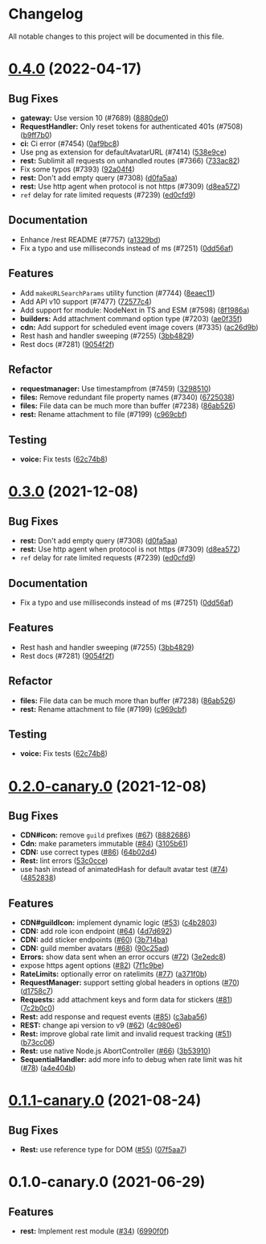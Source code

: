 # Changelog

All notable changes to this project will be documented in this file.

# [0.4.0](https://github.com/discordjs/discord.js/compare/@discordjs/rest@0.3.0...@discordjs/rest@0.4.0) (2022-04-17)

## Bug Fixes

- **gateway:** Use version 10 (#7689) ([8880de0](https://github.com/discordjs/discord.js/commit/8880de0cecdf273fd6df23988e4cb77774a75390))
- **RequestHandler:** Only reset tokens for authenticated 401s (#7508) ([b9ff7b0](https://github.com/discordjs/discord.js/commit/b9ff7b057379a47ce13265f78e21bf0d55feaf0a))
- **ci:** Ci error (#7454) ([0af9bc8](https://github.com/discordjs/discord.js/commit/0af9bc841ffe1a297d308500d696bad4b85abda9))
- Use png as extension for defaultAvatarURL (#7414) ([538e9ce](https://github.com/discordjs/discord.js/commit/538e9cef459d00d74b9bd6852da3ce2acac9bae5))
- **rest:** Sublimit all requests on unhandled routes (#7366) ([733ac82](https://github.com/discordjs/discord.js/commit/733ac82d5dffabc622fb59e06d06e83396734dc6))
- Fix some typos (#7393) ([92a04f4](https://github.com/discordjs/discord.js/commit/92a04f4d98f6c6760214034cc8f5a1eaa78893c7))
- **rest:** Don't add empty query (#7308) ([d0fa5aa](https://github.com/discordjs/discord.js/commit/d0fa5aaa26d316608120bca3050e14eefbe2f93b))
- **rest:** Use http agent when protocol is not https (#7309) ([d8ea572](https://github.com/discordjs/discord.js/commit/d8ea572fb8a51f2f6a902c4926e814017d115708))
- `ref` delay for rate limited requests (#7239) ([ed0cfd9](https://github.com/discordjs/discord.js/commit/ed0cfd91edc3a2b23a34a8ecd9db38baa12b52fa))

## Documentation

- Enhance /rest README (#7757) ([a1329bd](https://github.com/discordjs/discord.js/commit/a1329bd3ebafc6d5b5e2788ff082674f01b726f3))
- Fix a typo and use milliseconds instead of ms (#7251) ([0dd56af](https://github.com/discordjs/discord.js/commit/0dd56afe1cdf16f1e7d9afe1f8c29c31d1833a25))

## Features

- Add `makeURLSearchParams` utility function (#7744) ([8eaec11](https://github.com/discordjs/discord.js/commit/8eaec114a98026024c21545988860c123948c55d))
- Add API v10 support (#7477) ([72577c4](https://github.com/discordjs/discord.js/commit/72577c4bfd02524a27afb6ff4aebba9301a690d3))
- Add support for module: NodeNext in TS and ESM (#7598) ([8f1986a](https://github.com/discordjs/discord.js/commit/8f1986a6aa98365e09b00e84ad5f9f354ab61f3d))
- **builders:** Add attachment command option type (#7203) ([ae0f35f](https://github.com/discordjs/discord.js/commit/ae0f35f51d68dfa5a7dc43d161ef9365171debdb))
- **cdn:** Add support for scheduled event image covers (#7335) ([ac26d9b](https://github.com/discordjs/discord.js/commit/ac26d9b1307d63e116b043505e5f925db7ed01aa))
- Rest hash and handler sweeping (#7255) ([3bb4829](https://github.com/discordjs/discord.js/commit/3bb48298004d292214c6cb8f927c2fea78a42952))
- Rest docs (#7281) ([9054f2f](https://github.com/discordjs/discord.js/commit/9054f2f7ad7f246431e5f53403535bf301c27a80))

## Refactor

- **requestmanager:** Use timestampfrom (#7459) ([3298510](https://github.com/discordjs/discord.js/commit/32985109c3b7614d364007608f8c5af4bed753ae))
- **files:** Remove redundant file property names (#7340) ([6725038](https://github.com/discordjs/discord.js/commit/67250382f99872a9edff99ebaa482ffa895b0c37))
- **files:** File data can be much more than buffer (#7238) ([86ab526](https://github.com/discordjs/discord.js/commit/86ab526d493415b14b79b51d08c3677897d219ee))
- **rest:** Rename attachment to file (#7199) ([c969cbf](https://github.com/discordjs/discord.js/commit/c969cbf6524093757d47108b6a55e62dcb210e8b))

## Testing

- **voice:** Fix tests ([62c74b8](https://github.com/discordjs/discord.js/commit/62c74b8333066465e5bd295b8b102b35a506751d))

# [0.3.0](https://github.com/discordjs/discord.js/compare/@discordjs/rest@0.2.0...@discordjs/rest@0.3.0) (2021-12-08)

## Bug Fixes

- **rest:** Don't add empty query (#7308) ([d0fa5aa](https://github.com/discordjs/discord.js/commit/d0fa5aaa26d316608120bca3050e14eefbe2f93b))
- **rest:** Use http agent when protocol is not https (#7309) ([d8ea572](https://github.com/discordjs/discord.js/commit/d8ea572fb8a51f2f6a902c4926e814017d115708))
- `ref` delay for rate limited requests (#7239) ([ed0cfd9](https://github.com/discordjs/discord.js/commit/ed0cfd91edc3a2b23a34a8ecd9db38baa12b52fa))

## Documentation

- Fix a typo and use milliseconds instead of ms (#7251) ([0dd56af](https://github.com/discordjs/discord.js/commit/0dd56afe1cdf16f1e7d9afe1f8c29c31d1833a25))

## Features

- Rest hash and handler sweeping (#7255) ([3bb4829](https://github.com/discordjs/discord.js/commit/3bb48298004d292214c6cb8f927c2fea78a42952))
- Rest docs (#7281) ([9054f2f](https://github.com/discordjs/discord.js/commit/9054f2f7ad7f246431e5f53403535bf301c27a80))

## Refactor

- **files:** File data can be much more than buffer (#7238) ([86ab526](https://github.com/discordjs/discord.js/commit/86ab526d493415b14b79b51d08c3677897d219ee))
- **rest:** Rename attachment to file (#7199) ([c969cbf](https://github.com/discordjs/discord.js/commit/c969cbf6524093757d47108b6a55e62dcb210e8b))

## Testing

- **voice:** Fix tests ([62c74b8](https://github.com/discordjs/discord.js/commit/62c74b8333066465e5bd295b8b102b35a506751d))

# [0.2.0-canary.0](https://github.com/discordjs/discord.js-modules/compare/@discordjs/rest@0.1.1-canary.0...@discordjs/rest@0.2.0-canary.0) (2021-12-08)

## Bug Fixes

- **CDN#icon:** remove `guild` prefixes ([#67](https://github.com/discordjs/discord.js-modules/issues/67)) ([8882686](https://github.com/discordjs/discord.js-modules/commit/88826869d8ed3695f2b9475bea8d3b851df270bd))
- **Cdn:** make parameters immutable ([#84](https://github.com/discordjs/discord.js-modules/issues/84)) ([3105b61](https://github.com/discordjs/discord.js-modules/commit/3105b614da603dd3c8479dea089b5953d3c8b89b))
- **CDN:** use correct types ([#86](https://github.com/discordjs/discord.js-modules/issues/86)) ([64b02d4](https://github.com/discordjs/discord.js-modules/commit/64b02d4649a38802dd1a4e7a738ec64c27dea760))
- **Rest:** lint errors ([53c0cce](https://github.com/discordjs/discord.js-modules/commit/53c0ccefee80225ca7640cf88f44c68da99f31e7))
- use hash instead of animatedHash for default avatar test ([#74](https://github.com/discordjs/discord.js-modules/issues/74)) ([4852838](https://github.com/discordjs/discord.js-modules/commit/485283824cf368874096d59a64131970401218e9))

## Features

- **CDN#guildIcon:** implement dynamic logic ([#53](https://github.com/discordjs/discord.js-modules/issues/53)) ([c4b2803](https://github.com/discordjs/discord.js-modules/commit/c4b280366b0c5920c147126ccb9068f16fc898aa))
- **CDN:** add role icon endpoint ([#64](https://github.com/discordjs/discord.js-modules/issues/64)) ([4d7d692](https://github.com/discordjs/discord.js-modules/commit/4d7d692b4954c373941d2d8f3e3335a9a8543220))
- **CDN:** add sticker endpoints ([#60](https://github.com/discordjs/discord.js-modules/issues/60)) ([3b714ba](https://github.com/discordjs/discord.js-modules/commit/3b714bada415a7987dd6aa50c938751c66dc05be))
- **CDN:** guild member avatars ([#68](https://github.com/discordjs/discord.js-modules/issues/68)) ([90c25ad](https://github.com/discordjs/discord.js-modules/commit/90c25ad4afa5ec5906867f431afcaf11fb56355a))
- **Errors:** show data sent when an error occurs ([#72](https://github.com/discordjs/discord.js-modules/issues/72)) ([3e2edc8](https://github.com/discordjs/discord.js-modules/commit/3e2edc8974e2c62c324db0c151da4d34c289c40a))
- expose https agent options ([#82](https://github.com/discordjs/discord.js-modules/issues/82)) ([7f1c9be](https://github.com/discordjs/discord.js-modules/commit/7f1c9be817bbc6a4a11a726c952580dd3cb7b149))
- **RateLimits:** optionally error on ratelimits ([#77](https://github.com/discordjs/discord.js-modules/issues/77)) ([a371f0b](https://github.com/discordjs/discord.js-modules/commit/a371f0bc6c76cffaf048fd0fbf9c64a6c4d6619e))
- **RequestManager:** support setting global headers in options ([#70](https://github.com/discordjs/discord.js-modules/issues/70)) ([d1758c7](https://github.com/discordjs/discord.js-modules/commit/d1758c74b00a3f83c39745cd9af147a7f8f2b12b))
- **Requests:** add attachment keys and form data for stickers ([#81](https://github.com/discordjs/discord.js-modules/issues/81)) ([7c2b0c0](https://github.com/discordjs/discord.js-modules/commit/7c2b0c0e432b82776bb57c1708f3be6b4affde56))
- **Rest:** add response and request events ([#85](https://github.com/discordjs/discord.js-modules/issues/85)) ([c3aba56](https://github.com/discordjs/discord.js-modules/commit/c3aba567572e73548c38cd7c7f9945e9361833de))
- **REST:** change api version to v9 ([#62](https://github.com/discordjs/discord.js-modules/issues/62)) ([4c980e6](https://github.com/discordjs/discord.js-modules/commit/4c980e6ad6c0297519ec0f09ec27953764a4a12d))
- **Rest:** improve global rate limit and invalid request tracking ([#51](https://github.com/discordjs/discord.js-modules/issues/51)) ([b73cc06](https://github.com/discordjs/discord.js-modules/commit/b73cc060daa701de71815a824ebaccdc9ebf2859))
- **Rest:** use native Node.js AbortController ([#66](https://github.com/discordjs/discord.js-modules/issues/66)) ([3b53910](https://github.com/discordjs/discord.js-modules/commit/3b539102f07c413ffd3ee60718ac8e5a709bdd0e))
- **SequentialHandler:** add more info to debug when rate limit was hit ([#78](https://github.com/discordjs/discord.js-modules/issues/78)) ([a4e404b](https://github.com/discordjs/discord.js-modules/commit/a4e404b2e6df625a48176b9f1bfac6cfe86c5d66))

# [0.1.1-canary.0](https://github.com/discordjs/discord.js-modules/compare/@discordjs/rest@0.1.0-canary.0...@discordjs/rest@0.1.1-canary.0) (2021-08-24)

## Bug Fixes

- **Rest:** use reference type for DOM ([#55](https://github.com/discordjs/discord.js-modules/issues/55)) ([07f5aa7](https://github.com/discordjs/discord.js-modules/commit/07f5aa744092c16b0f05b05055e5d4bbd49754e7))

# 0.1.0-canary.0 (2021-06-29)

## Features

- **rest:** Implement rest module ([#34](https://github.com/discordjs/discord.js-modules/issues/34)) ([6990f0f](https://github.com/discordjs/discord.js-modules/commit/6990f0f7f3ca958a95f9b1b19681b42669743427))
